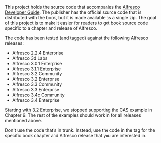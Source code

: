 This project holds the source code that accompanies the [Alfresco Developer Guide](http://www.packtpub.com/alfresco-developer-guide/book/mid/080509wz4lps). The publisher has the official source code that is distributed with the book, but it is made available as a single zip. The goal of this project is to make it easier for readers to get book source code specific to a chapter and release of Alfresco.

The code has been tested (and tagged) against the following Alfresco releases:
  * Alfresco 2.2.4 Enterprise
  * Alfresco 3d Labs
  * Alfresco 3.0.1 Enterprise
  * Alfresco 3.1.1 Enterprise
  * Alfresco 3.2 Community
  * Alfresco 3.2 Enterprise
  * Alfresco 3.3 Community
  * Alfresco 3.3 Enterprise
  * Alfresco 3.4c Community
  * Alfresco 3.4 Enterprise

Starting with 3.2 Enterprise, we stopped supporting the CAS example in Chapter 9. The rest of the examples should work in for all releases mentioned above.

Don't use the code that's in trunk. Instead, use the code in the tag for the specific book chapter and Alfresco release that you are interested in.